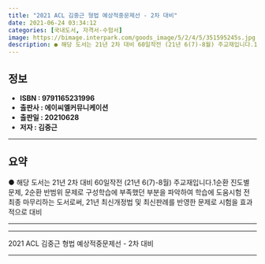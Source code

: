 ```yaml
---
title: "2021 ACL 김중근 형법 예상적중문제선 - 2차 대비"
date: 2021-06-24 03:34:12
categories: [국내도서, 자격서-수험서]
image: https://bimage.interpark.com/goods_image/5/2/4/5/351595245s.jpg
description: ● 해당 도서는 21년 2차 대비 60일작전 (21년 6(7)-8월) 주교재입니다.1순환 진도별 문제, 2순환 반범위 문제로 구성학습에 부족했던 부분을 파악하여 학습에 도움시험 전 최종 마무리하는 도서로써, 21년 최신개정법 및 최신판례를 반영한 문제로 시험을 효과적으로 대비
---
```


## **정보**

- **ISBN : 9791165231996**
- **출판사 : 에이씨엘커뮤니케이션**
- **출판일 : 20210628**
- **저자 : 김중근**

------



## **요약**

●  해당 도서는 21년 2차 대비 60일작전 (21년 6(7)-8월) 주교재입니다.1순환 진도별 문제, 2순환 반범위 문제로 구성학습에 부족했던 부분을 파악하여 학습에 도움시험 전 최종 마무리하는 도서로써, 21년 최신개정법 및 최신판례를 반영한 문제로 시험을 효과적으로 대비

------



------


2021 ACL 김중근 형법 예상적중문제선 - 2차 대비 

------


